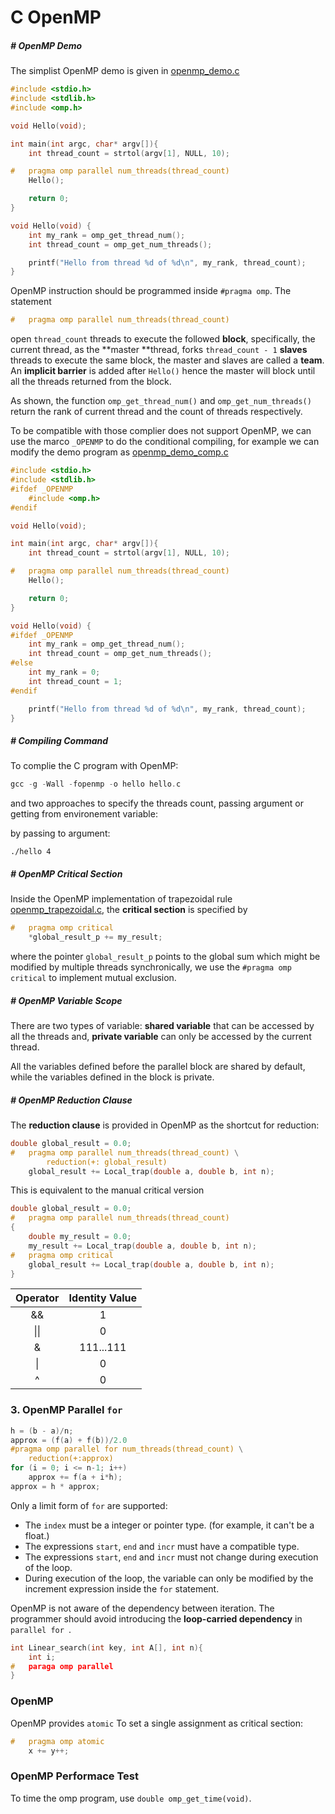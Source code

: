 # C OpenMP

##### # OpenMP Demo

The simplist OpenMP demo is given in [openmp_demo.c](src__openmp_demo/openmp_demo.c)

```{.c .numberLines startFrom="1" filename="openmp_demo.c"}
#include <stdio.h>
#include <stdlib.h>
#include <omp.h>

void Hello(void);

int main(int argc, char* argv[]){
	int thread_count = strtol(argv[1], NULL, 10);

#	pragma omp parallel num_threads(thread_count)
	Hello();

	return 0;
}

void Hello(void) {
	int my_rank = omp_get_thread_num();
	int thread_count = omp_get_num_threads();

	printf("Hello from thread %d of %d\n", my_rank, thread_count);
}
```

OpenMP instruction should be programmed inside `#pragma omp`. The statement

```c
#	pragma omp parallel num_threads(thread_count)
```

open `thread_count` threads to execute the followed **block**, specifically, the current thread, as the **master **thread, forks `thread_count - 1` **slaves** threads to execute the same block, the master and slaves are called a **team**. An **implicit barrier** is added after `Hello()` hence the master will block until all the threads returned from the block.

As shown, the function `omp_get_thread_num()` and `omp_get_num_threads()` return the rank of current thread and the count of threads respectively.

To be compatible with those complier does not support OpenMP, we can use the marco `_OPENMP` to do the conditional compiling, for example we can modify the demo program as [openmp_demo_comp.c](src__openmp_demo_comp/openmp_demo_comp.c)

```{.c .numberLines startFrom="1" filename="openmp_demo_comp.c"}
#include <stdio.h>
#include <stdlib.h>
#ifdef _OPENMP
	#include <omp.h>
#endif

void Hello(void);

int main(int argc, char* argv[]){
	int thread_count = strtol(argv[1], NULL, 10);

#	pragma omp parallel num_threads(thread_count)
	Hello();

	return 0;
}

void Hello(void) {
#ifdef _OPENMP
	int my_rank = omp_get_thread_num();
	int thread_count = omp_get_num_threads();
#else
	int my_rank = 0;
	int thread_count = 1;
#endif

	printf("Hello from thread %d of %d\n", my_rank, thread_count);
}
```



##### # Compiling Command

To complie the C program with OpenMP:

```c
gcc -g -Wall -fopenmp -o hello hello.c
```

and two approaches to specify the threads count, passing argument or getting from environement variable:

by passing to argument:

```shell
./hello 4
```



##### # OpenMP Critical Section

Inside the OpenMP implementation of trapezoidal rule [openmp_trapezoidal.c](src__openmp_trapezoidal/openmp_trapezoidal.c), the **critical section** is specified by

```{.c .numberLines startFrom="57" filename="openmp_demo_comp.c"}
#	pragma omp critical
	*global_result_p += my_result;
```

where the pointer `global_result_p` points to the global sum which might be modified by multiple threads synchronically, we use the `#pragma omp critical` to implement mutual exclusion.



##### # OpenMP Variable Scope

There are two types of variable: **shared variable** that can be accessed by all the threads and, **private variable** can only be accessed by the current thread.

All the variables defined before the parallel block are shared by default, while the variables defined in the block is private.



##### # OpenMP Reduction Clause

The **reduction clause** is provided in OpenMP as the shortcut for reduction:

```c
double global_result = 0.0;
#	pragma omp parallel num_threads(thread_count) \
		reduction(+: global_result)
	global_result += Local_trap(double a, double b, int n);
```

This is equivalent to the manual critical version

```c
double global_result = 0.0;
#	pragma omp parallel num_threads(thread_count)
{
	double my_result = 0.0;
	my_result += Local_trap(double a, double b, int n);
#	pragma omp critical
	global_result += Local_trap(double a, double b, int n);
}
```



| Operator | Identity Value |
| :------: | :------------: |
|    &&    |       1        |
|   \|\|   |       0        |
|    &     |   111...111    |
|    \|    |       0        |
|    ^     |       0        |



### 3. OpenMP Parallel `for`



```c
h = (b - a)/n;
approx = (f(a) + f(b))/2.0
#pragma omp parallel for num_threads(thread_count) \
	reduction(+:approx)
for (i = 0; i <= n-1; i++)
    approx += f(a + i*h);
approx = h * approx;
```



Only a limit form of `for` are supported:

- The `index` must be a integer or pointer type. (for example, it can't be a float.)
- The expressions `start`, `end` and `incr` must have a compatible type.
- The expressions `start`, `end` and `incr` must not change during execution of the loop.
- During execution of the loop, the variable can only be modified by the increment expression inside the `for` statement.

OpenMP is not aware of the dependency between iteration. The programmer should avoid introducing the **loop-carried dependency** in `parallel for `.

```c
int Linear_search(int key, int A[], int n){
    int i;
#	paraga omp parallel
}
```











### OpenMP 

OpenMP provides `atomic` To set a single assignment as critical section:

```c
#	pragma omp atomic
	x += y++;
```









### OpenMP Performace Test

To time the omp program, use `double omp_get_time(void)`.





